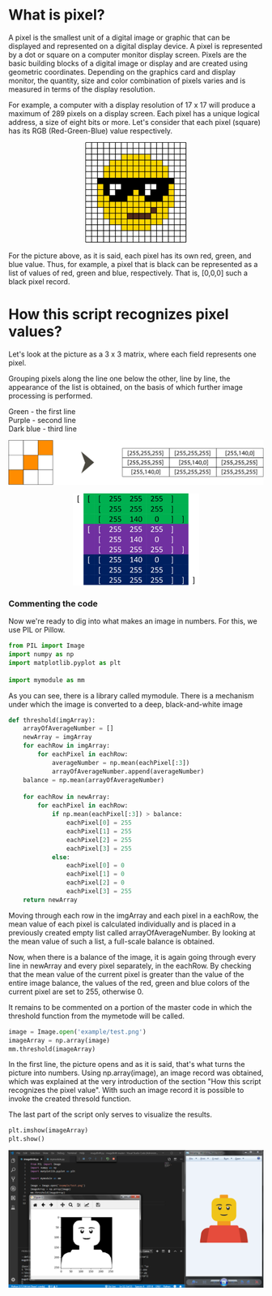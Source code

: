 
# What is pixel?

A pixel is the smallest unit of a digital image or graphic that can be displayed and represented on a digital display device. A pixel is represented by a dot or square on a computer monitor display screen. Pixels are the basic building blocks of a digital image or display and are created using geometric coordinates. Depending on the graphics card and display monitor, the quantity, size and color combination of pixels varies and is measured in terms of the display resolution.

For example, a computer with a display resolution of 17 x 17 will produce a maximum of 289 pixels on a display screen. Each pixel has a unique logical address, a size of eight bits or more. Let's consider that each pixel (square) has its RGB (Red-Green-Blue) value respectively.
<p align="center"> 
<img src="./ignore/emojiInPixel.svg" width="200"/>
</p>
For the picture above, as it is said, each pixel has its own red, green, and blue value. Thus, for example, a pixel that is black can be represented as a list of values of red, green and blue, respectively. That is, [0,0,0] such a black pixel record.

# How this script recognizes pixel values?

Let's look at the picture as a 3 x 3 matrix, where each field represents one pixel.

Grouping pixels along the line one below the other, line by line, the appearance of the list is obtained, on the basis of which further image processing is performed.

Green - the first line <br>
Purple - second line <br>
Dark blue - third line
<p align="center">
<img src="./ignore/3x3.png" width="550"/>
</p>
<p align="center"><img src="./ignore/imageBnWValueTabel.png" width="250"/>
</p>

### Commenting the code

Now we're ready to dig into what makes an image in numbers. For this, we use PIL or Pillow.


```python
from PIL import Image
import numpy as np
import matplotlib.pyplot as plt

import mymodule as mm
```

As you can see, there is a library called mymodule. There is a mechanism under which the image is converted to a deep, black-and-white image


```python
def threshold(imgArray):
    arrayOfAverageNumber = []
    newArray = imgArray
    for eachRow in imgArray:
        for eachPixel in eachRow:
            averageNumber = np.mean(eachPixel[:3])
            arrayOfAverageNumber.append(averageNumber)
    balance = np.mean(arrayOfAverageNumber)

    for eachRow in newArray:
        for eachPixel in eachRow:
            if np.mean(eachPixel[:3]) > balance:
                eachPixel[0] = 255
                eachPixel[1] = 255
                eachPixel[2] = 255
                eachPixel[3] = 255
            else:
                eachPixel[0] = 0
                eachPixel[1] = 0
                eachPixel[2] = 0
                eachPixel[3] = 255
    return newArray
```

Moving through each row in the imgArray and each pixel in a eachRow, the mean value of each pixel is calculated individually and is placed in a previously created empty list called arrayOfAverageNumber. By looking at the mean value of such a list, a full-scale balance is obtained.

Now, when there is a balance of the image, it is again going through every line in newArray and every pixel separately, in the eachRow.
By checking that the mean value of the current pixel is greater than the value of the entire image balance, the values of the red, green and blue colors of the current pixel are set to 255, otherwise 0.

It remains to be commented on a portion of the master code in which the threshold function from the mymetode will be called.


```python
image = Image.open('example/test.png')
imageArray = np.array(image)
mm.threshold(imageArray)
```

In the first line, the picture opens and as it is said, that's what turns the picture into numbers.
Using np.array(image), an image record was obtained, which was explained at the very introduction of the section "How this script recognizes the pixel value".
With such an image record it is possible to invoke the created thresold function.

The last part of the script only serves to visualize the results.


```python
plt.imshow(imageArray)
plt.show()
```
<p align="center">
<img src="./ignore/1.png" width="700"/>
</p>
